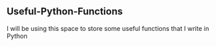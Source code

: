 ## Useful-Python-Functions

I will be using this space to store some useful functions that I write in Python
